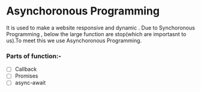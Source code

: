 # Asynchoronous Programming
It is used to make a website responsive and dynamic . Due to Synchoronous Programming ,
below the large function are stop(which are  importasnt to us).To meet this we use 
Asynchoronous Programming.

### Parts of function:-
- [ ] Callback
- [ ] Promises
- [ ] async-await 
